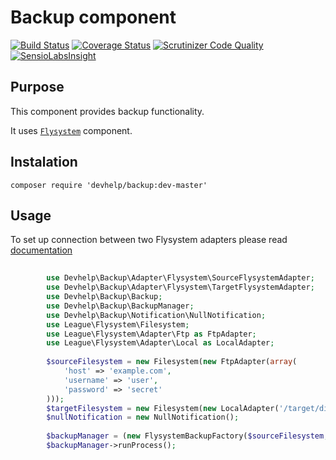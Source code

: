 # Backup component

[![Build Status](https://travis-ci.org/devhelp/Backup.svg?branch=master)](https://travis-ci.org/devhelp/Backup)
[![Coverage Status](https://coveralls.io/repos/devhelp/Backup/badge.svg?branch=master)](https://coveralls.io/r/devhelp/Backup?branch=master)
[![Scrutinizer Code Quality](https://scrutinizer-ci.com/g/devhelp/Backup/badges/quality-score.png?b=master)](https://scrutinizer-ci.com/g/devhelp/Backup/?branch=master)
[![SensioLabsInsight](https://insight.sensiolabs.com/projects/1df16392-260e-4f42-adfc-f5ac2af4f449/mini.png)](https://insight.sensiolabs.com/projects/1df16392-260e-4f42-adfc-f5ac2af4f449)


## Purpose

This component provides backup functionality.

It uses [`Flysystem`](https://github.com/thephpleague/flysystem) component.


## Instalation

```composer require 'devhelp/backup:dev-master'```

## Usage

To set up connection between two Flysystem adapters please read [documentation](http://flysystem.thephpleague.com/)

```php
    
        use Devhelp\Backup\Adapter\Flysystem\SourceFlysystemAdapter;
        use Devhelp\Backup\Adapter\Flysystem\TargetFlysystemAdapter;
        use Devhelp\Backup\Backup;
        use Devhelp\Backup\BackupManager;
        use Devhelp\Backup\Notification\NullNotification;
        use League\Flysystem\Filesystem;
        use League\Flysystem\Adapter\Ftp as FtpAdapter;
        use League\Flysystem\Adapter\Local as LocalAdapter;
        
        $sourceFilesystem = new Filesystem(new FtpAdapter(array(
            'host' => 'example.com',
            'username' => 'user',
            'password' => 'secret'
        )));
        $targetFilesystem = new Filesystem(new LocalAdapter('/target/directory'));
        $nullNotification = new NullNotification();
        
        $backupManager = (new FlysystemBackupFactory($sourceFilesystem, $targetFilesystem))->create($nullNotification);
        $backupManager->runProcess();
```
